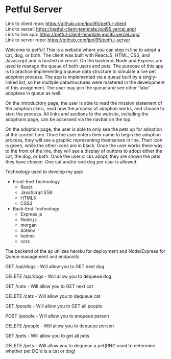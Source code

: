 # Petful Server

Link to client repo: https://github.com/jpol95/petful-client <br />
Link to vercel: https://petful-client-template.jpol95.vercel.app/ <br />
Link to live app: https://petful-client-template.jpol95.vercel.app/ <br />
Link to server repo: https://github.com/jpol95/petful-server

Welcome to petful! This is a website where you can step in line to adopt a cat, dog, or both. The client was built with ReactJS, HTML, CSS, and Javascript and is hosted on vercel. On the backend, Node and Express are used to manage the queue of both users and pets. The purpose of this app is to practice implementing a queue data structure to simulate a live pet adoption process. The app is implemented via a queue built by a singly-linked list, so the multiple datastructures were mastered in the development of this assignment. The user may join the queue and see other 'fake' adoptees in queue as well.

On the introductory page, the user is able to read the mission statement of the adoption clinic, read how the process of adoption works, and choose to start the process. All links and sections to the website, including the adoptions page, can be accessed via the navbar on the top.

On the adoption page, the user is able to only see the pets up for adoption at the current time. Once the user enters their name to begin the adoption process, they will see a graphic representing themselves in line. Their icon is green, while the other icons are in black. Once the user works there way to the front of the line, they will see a display of buttons to adopt either the cat, the dog, or both. Once the user clicks adopt, they are shown the pets they have chosen. One cat and/or one dog per user is allowed.

Technology used to develop my app: 
+ Front-End Technology
  + React
  + JavaScript ES6
  + HTML5
  + CSS3
+ Back-End Technology
  + Express.js
  + Node.js
  + morgan
  + dotenv
  + helmet
  + cors


The backend of the ap utilizes heroku for deployment and Node/Express for Queue management and endpoints. 

GET /api/dogs - Will allow you to GET next dog

DELETE /api/dogs - Will allow you to dequeue dog

GET /cats - Will allow you to GET next cat

DELETE /cats - Will allow you to dequeue cat

GET /people - Will allow you to GET all people

POST /people - Will allow you to enqueue person

DELETE /people - Will allow you to dequeue person

GET /pets - Will allow you to get all pets 

DELETE /pets - Will allow you to dequeue a pet(RNG used to determine whether pet DQ'd is a cat or dog)
